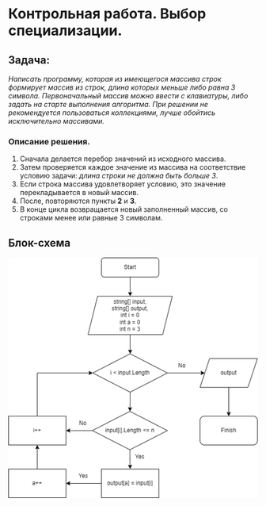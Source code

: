 # Контрольная работа. Выбор специализации.

## Задача:
*Написать программу, которая из имеющегося массива строк формирует массив из строк, длина которых меньше либо равна 3 символа. Первоначальный массив можно ввести с клавиатуры, либо задать на старте выполнения алгоритма. При решении не рекомендуется пользоваться коллекциями, лучше обойтись исключительно массивами.*

### Описание решения.
1. Сначала делается перебор значений из исходного массива.
2. Затем проверяется каждое значение из массива на соответствие условию задачи: _длина строки не должна быть больше 3_.
3. Если строка массива удовлетворяет условию, это значение перекладывается в новый массив.
4. После, повторяются пункты **2** и **3**.
5. В конце цикла возвращается новый заполненный массив, со строками менее или равные 3 символам.

## Блок-схема
![Alt text](diagramm/%D0%91%D0%BB%D0%BE%D0%BA-%D1%81%D1%85%D0%B5%D0%BC%D0%B0%20%D1%80%D0%B5%D1%88%D0%B5%D0%BD%D0%B8%D1%8F.png)

